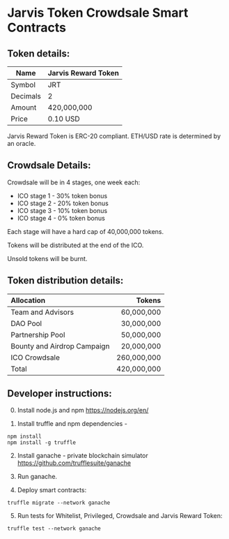 
# Jarvis Token Crowdsale Smart Contracts

## Token details:
| Name     | Jarvis Reward Token |
|----------|---------------------|
| Symbol   | JRT                 |
| Decimals | 2                   |
| Amount   | 420,000,000         |
| Price    | 0.10 USD            |

Jarvis Reward Token is ERC-20 compliant.
ETH/USD rate is determined by an oracle.

## Crowdsale Details:
Crowdsale will be in 4 stages, one week each:
* ICO stage 1 - 30% token bonus
* ICO stage 2 - 20% token bonus
* ICO stage 3 - 10% token bonus
* ICO stage 4 - 0% token bonus

Each stage will have a hard cap of 40,000,000 tokens.

Tokens will be distributed at the end of the ICO.

Unsold tokens will be burnt.

## Token distribution details:

| Allocation                  |      Tokens |
|:----------------------------|------------:|
| Team and Advisors           |  60,000,000 |
| DAO Pool                    |  30,000,000 |
| Partnership Pool            |  50,000,000 |
| Bounty and Airdrop Campaign |  20,000,000 |
| ICO Crowdsale               | 260,000,000 |
| Total                       | 420,000,000 |

## Developer instructions:

0. Install node.js and npm
https://nodejs.org/en/

1. Install truffle and npm dependencies -
```
npm install
npm install -g truffle
```

2. Install ganache - private blockchain simulator
https://github.com/trufflesuite/ganache

3. Run ganache.

4. Deploy smart contracts:
```
truffle migrate --network ganache
```

5. Run tests for Whitelist, Privileged, Crowdsale and Jarvis Reward Token:
```
truffle test --network ganache
```
